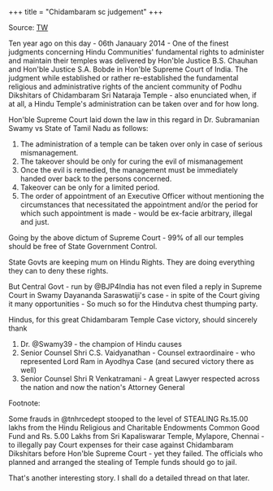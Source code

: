 +++
title = "Chidambaram sc judgement"
+++

Source: [TW](https://twitter.com/trramesh/status/1743579192510591015)

Ten year ago on this day - 06th Janauary 2014 - One of the finest judgments concerning Hindu Communities' fundamental rights to administer and maintain their temples was delivered by Hon'ble Justice B.S. Chauhan and Hon'ble Justice S.A. Bobde in  Hon'ble Supreme Court  of India. The judgment while established or rather re-established the fundamental religious and administrative rights of the ancient community of  Podhu Dikshitars of Chidambaram Sri Nataraja Temple -  also enunciated when, if at all, a Hindu Temple's administration can be taken over and for how long.

Hon'ble Supreme Court laid down the law in this regard  in Dr. Subramanian Swamy vs State of Tamil Nadu as follows: 

1.  The administration of a temple can be taken over only in case of serious mismanagement.
2. The takeover should be only for curing the evil of mismanagement 
3.  Once the evil is remedied, the management must be immediately handed over back to the persons concerned. 
4.  Takeover can be only for a limited period. 
5.  The order of appointment of an Executive Officer without mentioning the circumstances that necessitated the appointment and/or the period for which such appointment is made -  would be ex-facie arbitrary, illegal and just. 
 
Going by the above dictum of Supreme Court - 99% of all our temples should be free of State Government Control. 

State Govts are keeping mum on Hindu Rights.  They are doing everything they can to deny these rights. 

But Central Govt -   run by @BJP4India has not even filed a reply in Supreme Court in Swamy Dayananda Saraswatiji's case -  in spite of the Court giving it many opportunities - So much so for the Hindutva chest thumping  party.

Hindus, for this great Chidambaram Temple Case victory,   should sincerely thank 

1. Dr. @Swamy39 - the champion of Hindu causes
2. Senior Counsel Shri C.S. Vaidyanathan -  Counsel extraordinaire - who represented Lord Ram in Ayodhya Case (and secured victory there as well)
3. Senior Counsel Shri R Venkatramani -  A great  Lawyer respected across the nation and now the nation's Attorney General 

Footnote: 

Some frauds in @tnhrcedept
 stooped to the level of STEALING  Rs.15.00 lakhs from the Hindu Religious and Charitable Endowments Common Good Fund and    Rs. 5.00 Lakhs from Sri Kapaliswarar Temple, Mylapore, Chennai - to illegally pay Court expenses for their case against Chidambaram Dikshitars before Hon'ble Supreme Court -  yet they failed.  The officials who planned and arranged the stealing of Temple funds should go to jail. 

That's another interesting story.  I shall do a detailed thread on that later. 
